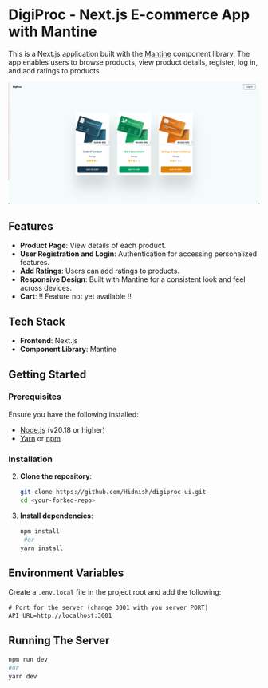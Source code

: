 # DigiProc - Next.js E-commerce App with Mantine

This is a Next.js application built with the [Mantine](https://mantine.dev/) component library. The app enables users to browse products, view product details, register, log in, and add ratings to products.

![Product Page](./public/product-page.png)

## Features

- **Product Page**: View details of each product.
- **User Registration and Login**: Authentication for accessing personalized features.
- **Add Ratings**: Users can add ratings to products.
- **Responsive Design**: Built with Mantine for a consistent look and feel across devices.
- **Cart**: !! Feature not yet available !!

## Tech Stack

- **Frontend**: Next.js
- **Component Library**: Mantine

## Getting Started

### Prerequisites

Ensure you have the following installed:

- [Node.js](https://nodejs.org/) (v20.18 or higher)
- [Yarn](https://yarnpkg.com/) or [npm](https://www.npmjs.com/)

### Installation

2. **Clone the repository**:
   ```bash
   git clone https://github.com/Hidnish/digiproc-ui.git
   cd <your-forked-repo>

3. **Install dependencies**:
	```bash
   npm install
	 #or
   yarn install
	 ```


## Environment Variables

Create a `.env.local` file in the project root and add the following:

```dotenv
# Port for the server (change 3001 with you server PORT)
API_URL=http://localhost:3001
````

## Running The Server

 ```bash
npm run dev
#or
yarn dev
 ```
